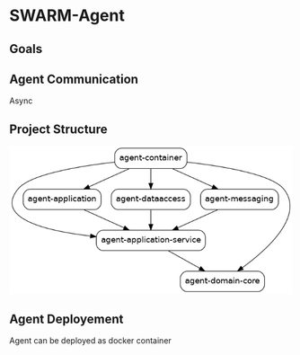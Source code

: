 # SWARM-Agent


## Goals


## Agent Communication

Async

## Project Structure

![Dependencies](/architecture/Module_Dependencies.png)

## Agent Deployement

Agent can be deployed as docker container
